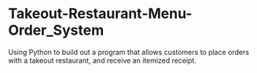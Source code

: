# Takeout-Restaurant-Menu-Order_System
Using Python to build out a program that allows customers to place orders with a takeout restaurant, and receive an itemized receipt.
